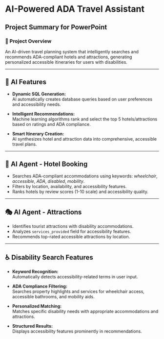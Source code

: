 
# AI-Powered ADA Travel Assistant

## Project Summary for PowerPoint

### 🎯 Project Overview

An AI-driven travel planning system that intelligently searches and recommends ADA-compliant hotels and attractions, generating personalized accessible itineraries for users with disabilities.

---

## 🤖 AI Features

- **Dynamic SQL Generation:**  
    AI automatically creates database queries based on user preferences and accessibility needs.

- **Intelligent Recommendations:**  
    Machine learning algorithms rank and select the top 5 hotels/attractions based on ratings and ADA compliance.

- **Smart Itinerary Creation:**  
    AI synthesizes hotel and attraction data into comprehensive, accessible travel plans.

---

## 🏨 AI Agent - Hotel Booking

- Searches ADA-compliant accommodations using keywords: *wheelchair*, *accessible*, *ADA*, *disabled*, *mobility*.
- Filters by location, availability, and accessibility features.
- Ranks hotels by review scores (1-10 scale) and accessibility quality.

---

## 🎭 AI Agent - Attractions

- Identifies tourist attractions with disability accommodations.
- Analyzes `services_provided` field for accessibility features.
- Recommends top-rated accessible attractions by location.

---

## ♿ Disability Search Features

- **Keyword Recognition:**  
    Automatically detects accessibility-related terms in user input.

- **ADA Compliance Filtering:**  
    Searches property highlights and services for wheelchair access, accessible bathrooms, and mobility aids.

- **Personalized Matching:**  
    Matches specific disability needs with appropriate accommodations and attractions.

- **Structured Results:**  
    Displays accessibility features prominently in recommendations.
